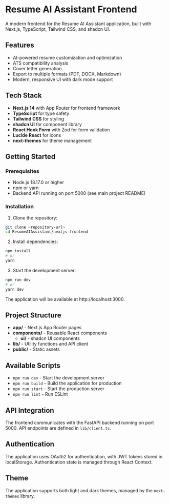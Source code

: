 # Resume AI Assistant Frontend

A modern frontend for the Resume AI Assistant application, built with Next.js, TypeScript, Tailwind CSS, and shadcn UI.

## Features

- AI-powered resume customization and optimization
- ATS compatibility analysis
- Cover letter generation
- Export to multiple formats (PDF, DOCX, Markdown)
- Modern, responsive UI with dark mode support

## Tech Stack

- **Next.js 14** with App Router for frontend framework
- **TypeScript** for type safety
- **Tailwind CSS** for styling
- **shadcn UI** for component library
- **React Hook Form** with Zod for form validation
- **Lucide React** for icons
- **next-themes** for theme management

## Getting Started

### Prerequisites

- Node.js 18.17.0 or higher
- npm or yarn
- Backend API running on port 5000 (see main project README)

### Installation

1. Clone the repository:

```bash
git clone <repository-url>
cd ResumeAIAssistant/nextjs-frontend
```

2. Install dependencies:

```bash
npm install
# or
yarn
```

3. Start the development server:

```bash
npm run dev
# or
yarn dev
```

The application will be available at http://localhost:3000.

## Project Structure

- **app/** - Next.js App Router pages
- **components/** - Reusable React components
  - **ui/** - shadcn UI components
- **lib/** - Utility functions and API client
- **public/** - Static assets

## Available Scripts

- `npm run dev` - Start the development server
- `npm run build` - Build the application for production
- `npm run start` - Start the production server
- `npm run lint` - Run ESLint

## API Integration

The frontend communicates with the FastAPI backend running on port 5000. API endpoints are defined in `lib/client.ts`.

## Authentication

The application uses OAuth2 for authentication, with JWT tokens stored in localStorage. Authentication state is managed through React Context.

## Theme

The application supports both light and dark themes, managed by the `next-themes` library.

